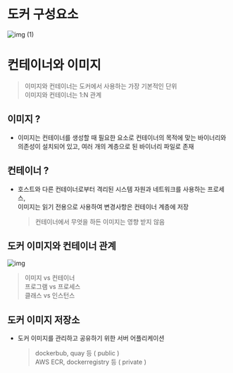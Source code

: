 # 도커 구성요소

![img (1)](https://user-images.githubusercontent.com/80312713/151649666-6dcd7858-b550-4662-9b00-802e13a4bad2.png)
<br>

# 컨테이너와 이미지
> 이미지와 컨테이너는 도커에서 사용하는 가장 기본적인 단위 <br>
> 이미지와 컨테이너는 1:N 관계

## 이미지 ?
* 이미지는 컨테이너를 생성할 때 필요한 요소로 컨테이너의 목적에 맞는 바이너리와<br>
  의존성이 설치되어 있고, 여러 개의 계층으로 된 바이너리 파일로 존재
  
## 컨테이너 ?
* 호스트와 다른 컨테이너로부터 격리된 시스템 자원과 네트워크를 사용하는 프로세스,<br>
  이미지는 읽기 전용으로 사용하여 변경사항은 컨테이너 계층에 저장<br>
  > 컨테이너에서 무엇을 하든 이미지는 영향 받지 않음

## 도커 이미지와 컨테이너 관계
![img](https://user-images.githubusercontent.com/80312713/151649435-5e942fa0-67b2-4b44-80e3-4f8d25742e83.png)
> 이미지 vs 컨테이너<br>
> 프로그램 vs 프로세스<br>
> 클래스 vs 인스턴스

## 도커 이미지 저장소
* 도커 이미지를 관리하고 공유하기 위한 서버 어플리케이션
  > dockerbub, quay 등 ( public ) <br>
  > AWS ECR, dockerregistry 등 ( private )
